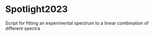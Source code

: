 # Spotlight2023
Script for fitting an experimental spectrum to a linear combination of different spectra
